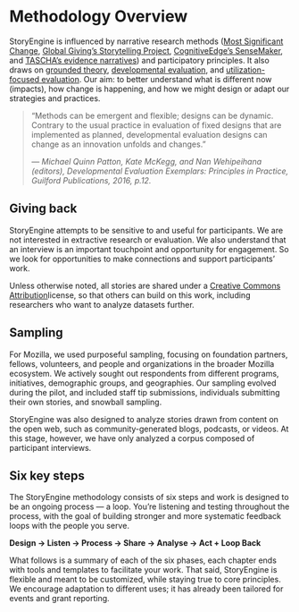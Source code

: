 # Methodology Overview

StoryEngine is influenced by narrative research methods \([Most Significant Change](http://www.betterevaluation.org/en/plan/approach/most_significant_change), [Global Giving’s Storytelling Project](https://www.globalgiving.org/story-tools/), [CognitiveEdge’s SenseMaker](http://cognitive-edge.com/sensemaker/), and [TASCHA’s evidence narratives](http://tascha.uw.edu/collections/evidence-narratives/)\) and participatory principles. It also draws on [grounded theory](http://betterevaluation.org/evaluation-options/thematiccoding), [developmental evaluation](http://betterevaluation.org/plan/approach/developmental_evaluation), and [utilization-focused evaluation](http://www.betterevaluation.org/en/plan/approach/utilization_focused_evaluation). Our aim: to better understand what is different now \(impacts\), how change is happening, and how we might design or adapt our strategies and practices.

> “Methods can be emergent and flexible; designs can be dynamic. Contrary to the usual practice in evaluation of fixed designs that are implemented as planned, developmental evaluation designs can change as an innovation unfolds and changes.”  
>   
> _— Michael Quinn Patton, Kate McKegg, and Nan Wehipeihana \(editors\), Developmental Evaluation Exemplars: Principles in Practice, Guilford Publications, 2016, p.12._

## Giving back

StoryEngine attempts to be sensitive to and useful for participants. We are not interested in extractive research or evaluation. We also understand that an interview is an important touchpoint and opportunity for engagement. So we look for opportunities to make connections and support participants’ work.

Unless otherwise noted, all stories are shared under a [Creative Commons Attribution](https://creativecommons.org/licenses/by/4.0/)license, so that others can build on this work, including researchers who want to analyze datasets further.

## Sampling

For Mozilla, we used purposeful sampling, focusing on foundation partners, fellows, volunteers, and people and organizations in the broader Mozilla ecosystem. We actively sought out respondents from different programs, initiatives, demographic groups, and geographies. Our sampling evolved during the pilot, and included staff tip submissions, individuals submitting their own stories, and snowball sampling.

StoryEngine was also designed to analyze stories drawn from content on the open web, such as community-generated blogs, podcasts, or videos. At this stage, however, we have only analyzed a corpus composed of participant interviews.

## Six key steps

The StoryEngine methodology consists of six steps and work is designed to be an ongoing process — a loop. You’re listening and testing throughout the process, with the goal of building stronger and more systematic feedback loops with the people you serve.

**Design → Listen → Process → Share → Analyse → Act + Loop Back**

What follows is a summary of each of the six phases, each chapter ends with tools and templates to facilitate your work. That said, StoryEngine is flexible and meant to be customized, while staying true to core principles. We encourage adaptation to different uses; it has already been tailored for events and grant reporting.

## 



